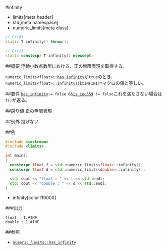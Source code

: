 #infinity
* limits[meta header]
* std[meta namespace]
* numeric_limits[meta class]

```cpp
// C++03
static T infinity() throw();

// C++11
static constexpr T infinity() noexcept;
```

##概要
浮動小数点数型における、正の無限表現を取得する。  

`numeric_limits<float>::`[`has_infinity`](./has_infinity.md)が`true`のとき、`numeric_limits<float>::infinity()`は`INFINITY`マクロの値と等しい。


##要件
[`has_infinity`](./has_infinity.md)` != false && `[`is_iec559`](./is_iec559.md)` != false`これを満たさない場合は`T()`が返る。


##戻り値
正の無限表現


##例外
投げない


##例
```cpp
#include <iostream>
#include <limits>

int main()
{
  constexpr float f = std::numeric_limits<float>::infinity();
  constexpr float d = std::numeric_limits<double>::infinity();

  std::cout << "float : " << f << std::endl;
  std::cout << "double : " << d << std::endl;
}
```
* infinity[color ff0000]

###出力
```
float : 1.#INF
double : 1.#INF
```

##参照
* [`numeric_limits::has_infinity`](./has_infinity.md)


